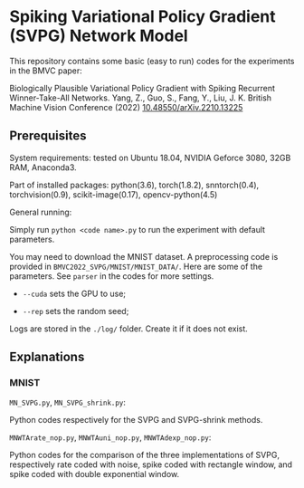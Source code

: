 # Spiking Variational Policy Gradient (SVPG) Network Model

This repository contains some basic (easy to run) codes for the experiments in the BMVC paper:

Biologically Plausible Variational Policy Gradient with Spiking Recurrent Winner-Take-All Networks. Yang, Z., Guo, S., Fang, Y., Liu, J. K. British Machine Vision Conference (2022) [10.48550/arXiv.2210.13225](https://www.researchgate.net/publication/364689426_Biologically_Plausible_Variational_Policy_Gradient_with_Spiking_Recurrent_Winner-Take-All_Networks)


## Prerequisites

System requirements: tested on Ubuntu 18.04, NVIDIA Geforce 3080, 32GB RAM, Anaconda3.

Part of installed packages: python(3.6), torch(1.8.2), snntorch(0.4), torchvision(0.9), scikit-image(0.17), opencv-python(4.5)

General running:

Simply run `python <code name>.py` to run the experiment with default parameters.

You may need to download the MNIST dataset. A preprocessing code is provided in `BMVC2022_SVPG/MNIST/MNIST_DATA/`.
Here are some of the parameters. See `parser` in the codes for more settings.

- `--cuda` sets the GPU to use;
  
- `--rep` sets the random seed;
  

Logs are stored in the `./log/` folder. Create it if it does not exist.

## Explanations

### MNIST

`MN_SVPG.py`, `MN_SVPG_shrink.py`:

Python codes respectively for the SVPG and SVPG-shrink methods.

`MNWTArate_nop.py`, `MNWTAuni_nop.py`, `MNWTAdexp_nop.py`:

Python codes for the comparison of the three implementations of SVPG, respectively rate coded with noise, spike coded with rectangle window, and spike coded with double exponential window.
